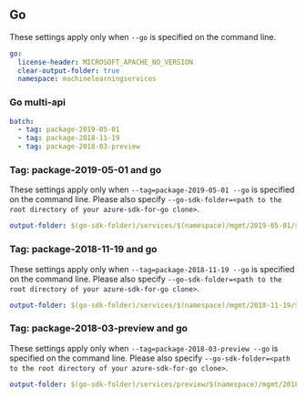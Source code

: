 ## Go

These settings apply only when `--go` is specified on the command line.

```yaml $(go)
go:
  license-header: MICROSOFT_APACHE_NO_VERSION
  clear-output-folder: true
  namespace: machinelearningservices
```

### Go multi-api

```yaml $(go) && $(multiapi)
batch:
  - tag: package-2019-05-01
  - tag: package-2018-11-19
  - tag: package-2018-03-preview
```

### Tag: package-2019-05-01 and go

These settings apply only when `--tag=package-2019-05-01 --go` is specified on the command line.
Please also specify `--go-sdk-folder=<path to the root directory of your azure-sdk-for-go clone>`.

```yaml $(tag)=='package-2018-03-preview' && $(go)
output-folder: $(go-sdk-folder)/services/$(namespace)/mgmt/2019-05-01/$(namespace)
```

### Tag: package-2018-11-19 and go

These settings apply only when `--tag=package-2018-11-19 --go` is specified on the command line.
Please also specify `--go-sdk-folder=<path to the root directory of your azure-sdk-for-go clone>`.

```yaml $(tag)=='package-2018-03-preview' && $(go)
output-folder: $(go-sdk-folder)/services/$(namespace)/mgmt/2018-11-19/$(namespace)
```

### Tag: package-2018-03-preview and go

These settings apply only when `--tag=package-2018-03-preview --go` is specified on the command line.
Please also specify `--go-sdk-folder=<path to the root directory of your azure-sdk-for-go clone>`.

```yaml $(tag)=='package-2018-03-preview' && $(go)
output-folder: $(go-sdk-folder)/services/preview/$(namespace)/mgmt/2018-03-01-preview/$(namespace)
```
